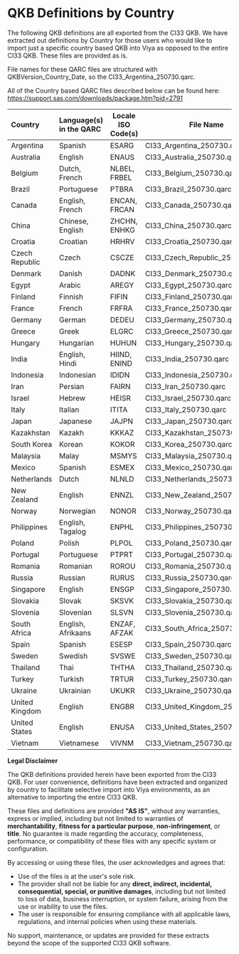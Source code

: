 # QKB Definitions by Country

The following QKB definitions are all exported from the CI33 QKB.  We have extracted out definitions by Country for those users who would like to import just a specific country based QKB into Viya as opposed to the entire CI33 QKB.  These files are provided as is.

File names for these QARC files are structured with QKBVersion_Country_Date, so the CI33_Argentina_250730.qarc.

All of the Country based QARC files described below can be found here: https://support.sas.com/downloads/package.htm?pid=2791

| Country        | Language(s) in the QARC | Locale ISO Code(s) | File Name                       |
| :------------- | :---------------------- | ------------------ | ------------------------------- |
| Argentina      | Spanish                 | ESARG              | CI33_Argentina_250730.qarc      |
| Australia      | English                 | ENAUS              | CI33_Australia_250730.qarc      |
| Belgium        | Dutch, French           | NLBEL, FRBEL       | CI33_Belgium_250730.qarc        |
| Brazil         | Portuguese              | PTBRA              | CI33_Brazil_250730.qarc         |
| Canada         | English, French         | ENCAN, FRCAN       | CI33_Canada_250730.qarc         |
| China          | Chinese, English        | ZHCHN, ENHKG       | CI33_China_250730.qarc          |
| Croatia        | Croatian                | HRHRV              | CI33_Croatia_250730.qarc        |
| Czech Republic | Czech                   | CSCZE              | CI33_Czech_Republic_250730.qarc |
| Denmark        | Danish                  | DADNK              | CI33_Denmark_250730.qarc        |
| Egypt          | Arabic                  | AREGY              | CI33_Egypt_250730.qarc          |
| Finland        | Finnish                 | FIFIN              | CI33_Finland_250730.qarc        |
| France         | French                  | FRFRA              | CI33_France_250730.qarc         |
| Germany        | German                  | DEDEU              | CI33_Germany_250730.qarc        |
| Greece         | Greek                   | ELGRC              | CI33_Greece_250730.qarc         |
| Hungary        | Hungarian               | HUHUN              | CI33_Hungary_250730.qarc        |
| India          | English, Hindi          | HIIND, ENIND       | CI33_India_250730.qarc          |
| Indonesia      | Indonesian              | IDIDN              | CI33_Indonesia_250730.qarc      |
| Iran           | Persian                 | FAIRN              | CI33_Iran_250730.qarc           |
| Israel         | Hebrew                  | HEISR              | CI33_Israel_250730.qarc         |
| Italy          | Italian                 | ITITA              | CI33_Italy_250730.qarc          |
| Japan          | Japanese                | JAJPN              | CI33_Japan_250730.qarc          |
| Kazakhstan     | Kazakh                  | KKKAZ              | CI33_Kazakhstan_250730.qarc     |
| South Korea    | Korean                  | KOKOR              | CI33_Korea_250730.qarc          |
| Malaysia       | Malay                   | MSMYS              | CI33_Malaysia_250730.qarc       |
| Mexico         | Spanish                 | ESMEX              | CI33_Mexico_250730.qarc         |
| Netherlands    | Dutch                   | NLNLD              | CI33_Netherlands_250730.qarc    |
| New Zealand    | English                 | ENNZL              | CI33_New_Zealand_250730.qarc    |
| Norway         | Norwegian               | NONOR              | CI33_Norway_250730.qarc         |
| Philippines    | English, Tagalog        | ENPHL              | CI33_Philippines_250730.qarc    |
| Poland         | Polish                  | PLPOL              | CI33_Poland_250730.qarc         |
| Portugal       | Portuguese              | PTPRT              | CI33_Portugal_250730.qarc       |
| Romania        | Romanian                | ROROU              | CI33_Romania_250730.qarc        |
| Russia         | Russian                 | RURUS              | CI33_Russia_250730.qarc         |
| Singapore      | English                 | ENSGP              | CI33_Singapore_250730.qarc      |
| Slovakia       | Slovak                  | SKSVK              | CI33_Slovakia_250730.qarc       |
| Slovenia       | Slovenian               | SLSVN              | CI33_Slovenia_250730.qarc       |
| South Africa   | English, Afrikaans      | ENZAF, AFZAK       | CI33_South_Africa_250730.qarc   |
| Spain          | Spanish                 | ESESP              | CI33_Spain_250730.qarc          |
| Sweden         | Swedish                 | SVSWE              | CI33_Sweden_250730.qarc         |
| Thailand       | Thai                    | THTHA              | CI33_Thailand_250730.qarc       |
| Turkey         | Turkish                 | TRTUR              | CI33_Turkey_250730.qarc         |
| Ukraine        | Ukrainian               | UKUKR              | CI33_Ukraine_250730.qarc        |
| United Kingdom | English                 | ENGBR              | CI33_United_Kingdom_250730.qarc |
| United States  | English                 | ENUSA              | CI33_United_States_250730.qarc  |
| Vietnam        | Vietnamese              | VIVNM              | CI33_Vietnam_250730.qarc        |

**Legal Disclaimer**

The QKB definitions provided herein have been exported from the CI33 QKB. For user convenience, definitions have been extracted and organized by country to facilitate selective import into Viya environments, as an alternative to importing the entire CI33 QKB.

These files and definitions are provided **"AS IS"**, without any warranties, express or implied, including but not limited to warranties of **merchantability**, **fitness for a particular purpose**, **non-infringement**, or **title**. No guarantee is made regarding the accuracy, completeness, performance, or compatibility of these files with any specific system or configuration.

By accessing or using these files, the user acknowledges and agrees that:

- Use of the files is at the user's sole risk.
- The provider shall not be liable for any **direct, indirect, incidental, consequential, special, or punitive damages**, including but not limited to loss of data, business interruption, or system failure, arising from the use or inability to use the files.
- The user is responsible for ensuring compliance with all applicable laws, regulations, and internal policies when using these materials.

No support, maintenance, or updates are provided for these extracts beyond the scope of the supported CI33 QKB software.
